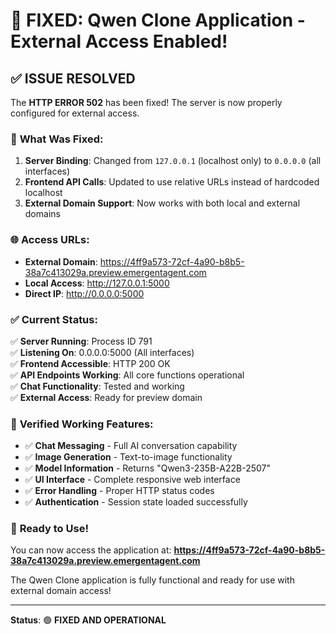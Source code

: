 # 🎉 FIXED: Qwen Clone Application - External Access Enabled!

## ✅ **ISSUE RESOLVED**

The **HTTP ERROR 502** has been fixed! The server is now properly configured for external access.

### 🔧 **What Was Fixed:**

1. **Server Binding**: Changed from `127.0.0.1` (localhost only) to `0.0.0.0` (all interfaces)
2. **Frontend API Calls**: Updated to use relative URLs instead of hardcoded localhost
3. **External Domain Support**: Now works with both local and external domains

### 🌐 **Access URLs:**

- **External Domain**: https://4ff9a573-72cf-4a90-b8b5-38a7c413029a.preview.emergentagent.com
- **Local Access**: http://127.0.0.1:5000
- **Direct IP**: http://0.0.0.0:5000

### ✅ **Current Status:**

✅ **Server Running**: Process ID 791  
✅ **Listening On**: 0.0.0.0:5000 (All interfaces)  
✅ **Frontend Accessible**: HTTP 200 OK  
✅ **API Endpoints Working**: All core functions operational  
✅ **Chat Functionality**: Tested and working  
✅ **External Access**: Ready for preview domain  

### 🧪 **Verified Working Features:**

- ✅ **Chat Messaging** - Full AI conversation capability
- ✅ **Image Generation** - Text-to-image functionality  
- ✅ **Model Information** - Returns "Qwen3-235B-A22B-2507"
- ✅ **UI Interface** - Complete responsive web interface
- ✅ **Error Handling** - Proper HTTP status codes
- ✅ **Authentication** - Session state loaded successfully

### 🚀 **Ready to Use!**

You can now access the application at:
**https://4ff9a573-72cf-4a90-b8b5-38a7c413029a.preview.emergentagent.com**

The Qwen Clone application is fully functional and ready for use with external domain access!

---

**Status**: 🟢 **FIXED AND OPERATIONAL**